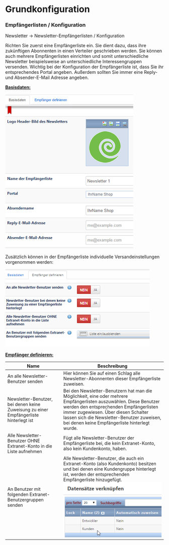 # Grundkonfiguration

### Empfängerlisten / Konfiguration

Newsletter → Newsletter-Empfängerlisten / Konfiguration

Richten Sie zuerst eine Empfängerliste ein. Sie dient dazu, dass ihre zukünftigen Abonnenten in einen Verteiler geschrieben werden. Sie können auch mehrere Empfängerlisten einrichten und somit unterschiedliche Newsletter beispielsweise an unterschiedliche Interessengruppen versenden. Wichtig bei der Konfiguration der Empfängerliste ist, dass Sie ihr entsprechendes Portal angeben. Außerdem sollten Sie immer eine Reply- und Absender-E-Mail Adresse angeben. 

**<u>Basisdaten:</u>**

![](bild57.png)

Zusätzlich können in der Empfängerliste individuelle Versandeinstellungen vorgenommen werden:

![](bild58.png)

**<u>Empfänger definieren:</u>**

| Name | Beschreibung |
| -- | -- |
| An alle Newsletter-Benutzer senden | Hier können Sie auf einen Schlag alle Newsletter-Abonnenten dieser Empfängerliste zuweisen. |
| Newsletter-Benutzer, bei denen keine Zuweisung zu einer Empfängerliste hinterlegt ist | Bei den Newsletter-Benutzern hat man die Möglichkeit, eine oder mehrere Empfängerlisten auszuwählen. Diese Benutzer werden den entsprechenden Empfängerlisten immer zugewiesen. Über diesen Schalter lassen sich die Newsletter-Benutzer zuweisen, bei denen keine Empfängerliste hinterlegt wurde. |
| Alle Newsletter-Benutzer OHNE Extranet-Konto in die Liste aufnehmen | Fügt alle Newsletter-Benutzer der Empfängerliste bei, die kein Extranet-Konto, also kein Kundenkonto, haben. |
| An Benutzer mit folgenden Extranet-Benutzergruppen senden | Alle Newsletter-Benutzer, die auch ein Extranet-Konto (also Kundenkonto) besitzen und bei denen eine Kundengruppe hinterlegt ist, werden der entsprechenden Empfängerliste hinzugefügt.![](bild59.png)|


